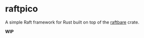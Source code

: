 raftpico
========

A simple Raft framework for Rust built on top of the [raftbare](https://github.com/sile/raftbare) crate.

**WIP**
